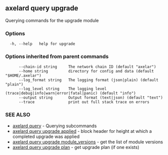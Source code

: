 ## axelard query upgrade

Querying commands for the upgrade module

### Options

```
  -h, --help   help for upgrade
```

### Options inherited from parent commands

```
      --chain-id string     The network chain ID (default "axelar")
      --home string         directory for config and data (default "$HOME/.axelar")
      --log_format string   The logging format (json|plain) (default "plain")
      --log_level string    The logging level (trace|debug|info|warn|error|fatal|panic) (default "info")
      --output string       Output format (text|json) (default "text")
      --trace               print out full stack trace on errors
```

### SEE ALSO

- [axelard query](/cli-docs/v0_31_0/axelard_query) - Querying subcommands
- [axelard query upgrade applied](/cli-docs/v0_31_0/axelard_query_upgrade_applied) - block header for height at which a completed upgrade was applied
- [axelard query upgrade module_versions](/cli-docs/v0_31_0/axelard_query_upgrade_module_versions) - get the list of module versions
- [axelard query upgrade plan](/cli-docs/v0_31_0/axelard_query_upgrade_plan) - get upgrade plan (if one exists)

